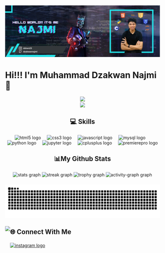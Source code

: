 ![Najmi](img/profile1.jpg)

# Hi!!! I'm Muhammad Dzakwan Najmi 👋
<div align="center">
  <img src="https://profile-counter.glitch.me/dzakwannajmi/count.svg?"  />
</div>

<div align="center">
  <img src="https://profile-counter.glitch.me/dzakwannajmi/count.svg?"  />
</div>

###

<h2 align="center">💻 Skills</h2>

###

<div align="center">
  <img src="https://cdn.jsdelivr.net/gh/devicons/devicon/icons/html5/html5-original.svg" height="40" alt="html5 logo"  />
  <img width="12" />
  <img src="https://cdn.jsdelivr.net/gh/devicons/devicon/icons/css3/css3-original.svg" height="40" alt="css3 logo"  />
  <img width="12" />
  <img src="https://cdn.jsdelivr.net/gh/devicons/devicon/icons/javascript/javascript-plain.svg" height="40" alt="javascript logo"  />
  <img width="12" />
  <img src="https://cdn.jsdelivr.net/gh/devicons/devicon/icons/mysql/mysql-original.svg" height="40" alt="mysql logo"  />
  <img width="12" />
  <img src="https://cdn.jsdelivr.net/gh/devicons/devicon/icons/python/python-original.svg" height="40" alt="python logo"  />
  <img width="12" />
  <img src="https://cdn.jsdelivr.net/gh/devicons/devicon/icons/jupyter/jupyter-original-wordmark.svg" height="40" alt="jupyter logo"  />
  <img width="12" />
  <img src="https://cdn.jsdelivr.net/gh/devicons/devicon/icons/cplusplus/cplusplus-original.svg" height="40" alt="cplusplus logo"  />
  <img width="12" />
  <img src="https://cdn.jsdelivr.net/gh/devicons/devicon/icons/premierepro/premierepro-original.svg" height="40" alt="premierepro logo"  />
</div>

###

<h2 align="center">📊My Github Stats</h2>

###

<div align="center">
  <img src="https://github-readme-stats.vercel.app/api?username=dzakwannajmi&hide_title=false&hide_rank=false&show_icons=true&include_all_commits=true&count_private=true&disable_animations=false&theme=radical&locale=en&hide_border=false&order=1" height="150" alt="stats graph"  />
  <img src="https://streak-stats.demolab.com?user=dzakwannajmi&locale=en&mode=daily&theme=radical&hide_border=false&border_radius=5&order=3" height="150" alt="streak graph"  />
  <img src="https://github-profile-trophy.vercel.app?username=dzakwannajmi&theme=radical&column=-1&row=1&margin-w=8&margin-h=8&no-bg=false&no-frame=false&order=4" height="150" alt="trophy graph"  />
  <img src="https://github-readme-activity-graph.vercel.app/graph?username=dzakwannajmi&radius=16&theme=redical&area=true&order=5" height="300" alt="activity-graph graph"  />
</div>

###

<div align="center">
</div>

###

<img src="https://raw.githubusercontent.com/dzakwannajmi/dzakwannajmi/output/snake.svg" alt="Snake animation" />

###

<div align="left">
</div>

###

<img align="left" height="255" src="http://i.pinimg.com/736x/11/12/1d/11121d8865ee038d7ca6704b75de7f5d.jpg"  />

###

<h2 align="left">🌐 Connect With Me</h2>

###

<div align="left">
  <a href="https://instagram.com/dzkwn23" target="_blank">
    <img src="https://img.shields.io/static/v1?message=dzkwn23&logo=instagram&label=&color=E4405F&logoColor=white&labelColor=&style=for-the-badge" height="40" alt="instagram logo"  />
  </a>
</div>

###